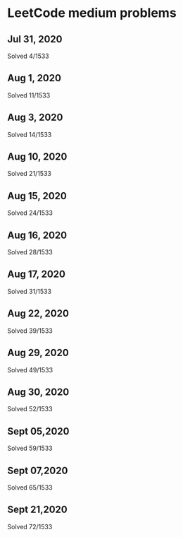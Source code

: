# LeetCode medium problems

## Jul 31, 2020
Solved 4/1533

## Aug 1, 2020
Solved 11/1533

## Aug 3, 2020
Solved 14/1533

## Aug 10, 2020
Solved 21/1533

## Aug 15, 2020
Solved 24/1533

## Aug 16, 2020
Solved 28/1533

## Aug 17, 2020
Solved 31/1533

## Aug 22, 2020
Solved 39/1533

## Aug 29, 2020
Solved 49/1533  

## Aug 30, 2020
Solved 52/1533 

## Sept 05,2020
Solved 59/1533

## Sept 07,2020
Solved 65/1533

## Sept 21,2020
Solved 72/1533